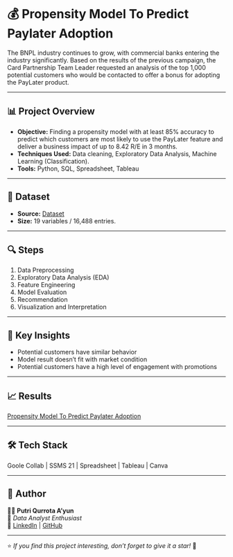 # 💰 Propensity Model To Predict Paylater Adoption

The BNPL industry continues to grow, with commercial banks entering the industry significantly. Based on the results of the previous campaign, the Card Partnership Team Leader requested an analysis of the top 1,000 potential customers who would be contacted to offer a bonus for adopting the PayLater product.

---

## 📊 Project Overview
- **Objective:** Finding a propensity model with at least 85% accuracy to predict which customers are most likely to use the PayLater feature and deliver a business impact of  up to 8.42 R/E in 3 months. 
- **Techniques Used:** Data cleaning, Exploratory Data Analysis, Machine Learning (Classification). 
- **Tools:** Python, SQL, Spreadsheet, Tableau

---

## 🧩 Dataset
- **Source:** [Dataset](https://docs.google.com/spreadsheets/d/1kcKXQbT8EG30kT-2zn6yxVenDFZE2kcUAnMv26LwpeU/edit?usp=drive_link)
- **Size:** 19 variables / 16,488 entries.
  
---

## 🔍 Steps
1. Data Preprocessing  
2. Exploratory Data Analysis (EDA)   
4. Feature Engineering
5. Model Evaluation
6. Recommendation
7. Visualization and Interpretation

---

## 🚀 Key Insights
- Potential customers have similar behavior
- Model result doesn’t fit with market condition
- Potential customers have a high level of engagement with promotions

---

## 📈 Results
[Propensity Model To Predict Paylater Adoption](https://drive.google.com/file/d/1Xz9YlnT9169Ii5N-sktlpZ-s8C4Lb9SM/view?usp=drive_link)

---

## 🛠️ Tech Stack
Goole Collab | SSMS 21 | Spreadsheet | Tableau | Canva

---
## 💬 Author
👩‍💻 **Putri Qurrota A’yun**  
📍 *Data Analyst Enthusiast*  
🔗 [LinkedIn](https://linkedin.com/in/putriqurrotaayun) | [GitHub](https://github.com/putriqurrotaayun)

---

⭐ *If you find this project interesting, don’t forget to give it a star!* 🌟
